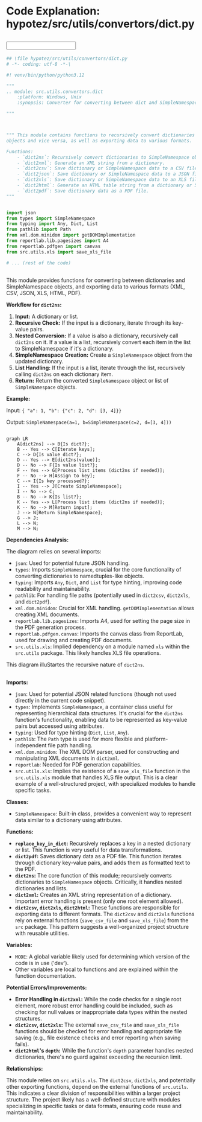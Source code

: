 # Code Explanation: hypotez/src/utils/convertors/dict.py

## <input code>

```python
## \file hypotez/src/utils/convertors/dict.py
# -*- coding: utf-8 -*-\

#! venv/bin/python/python3.12

"""
.. module: src.utils.convertors.dict 
	:platform: Windows, Unix
	:synopsis: Converter for converting between dict and SimpleNamespace objects

"""



""" This module contains functions to recursively convert dictionaries to SimpleNamespace
objects and vice versa, as well as exporting data to various formats.

Functions:
    - `dict2ns`: Recursively convert dictionaries to SimpleNamespace objects.
    - `dict2xml`: Generate an XML string from a dictionary.
    - `dict2csv`: Save dictionary or SimpleNamespace data to a CSV file.
    - `dict2json`: Save dictionary or SimpleNamespace data to a JSON file.
    - `dict2xls`: Save dictionary or SimpleNamespace data to an XLS file.
    - `dict2html`: Generate an HTML table string from a dictionary or SimpleNamespace object.
    - `dict2pdf`: Save dictionary data as a PDF file.
"""


import json
from types import SimpleNamespace
from typing import Any, Dict, List
from pathlib import Path
from xml.dom.minidom import getDOMImplementation
from reportlab.lib.pagesizes import A4
from reportlab.pdfgen import canvas
from src.utils.xls import save_xls_file

# ... (rest of the code)
```

## <algorithm>

This module provides functions for converting between dictionaries and SimpleNamespace objects, and exporting data to various formats (XML, CSV, JSON, XLS, HTML, PDF).

**Workflow for `dict2ns`:**

1. **Input:** A dictionary or list.
2. **Recursive Check:**  If the input is a dictionary, iterate through its key-value pairs.
3. **Nested Conversion:** If a value is also a dictionary, recursively call `dict2ns` on it. If a value is a list, recursively convert each item in the list to SimpleNamespace if it's a dictionary.
4. **SimpleNamespace Creation:** Create a `SimpleNamespace` object from the updated dictionary.
5. **List Handling:** If the input is a list, iterate through the list, recursively calling `dict2ns` on each dictionary item.
6. **Return:** Return the converted `SimpleNamespace` object or list of `SimpleNamespace` objects.


**Example:**

Input: `{ "a": 1, "b": {"c": 2, "d": [3, 4]}}`

Output: `SimpleNamespace(a=1, b=SimpleNamespace(c=2, d=[3, 4]))`


## <mermaid>

```mermaid
graph LR
    A[dict2ns] --> B{Is dict?};
    B -- Yes --> C[Iterate keys];
    C --> D{Is value dict?};
    D -- Yes --> E[dict2ns(value)];
    D -- No --> F{Is value list?};
    F -- Yes --> G[Process list items (dict2ns if needed)];
    F -- No --> H[Assign to key];
    C --> I{Is key processed?};
    I -- Yes --> J[Create SimpleNamespace];
    I -- No --> C;
    B -- No --> K{Is list?};
    K -- Yes --> L[Process list items (dict2ns if needed)];
    K -- No --> M[Return input];
    J --> N[Return SimpleNamespace];
    G --> J;
    L --> N;
    M --> N;
```

**Dependencies Analysis:**

The diagram relies on several imports:
* `json`: Used for potential future JSON handling.
* `types`: Imports `SimpleNamespace`, crucial for the core functionality of converting dictionaries to namedtuples-like objects.
* `typing`: Imports `Any`, `Dict`, and `List` for type hinting, improving code readability and maintainability.
* `pathlib`: For handling file paths (potentially used in `dict2csv`, `dict2xls`, and `dict2pdf`).
* `xml.dom.minidom`: Crucial for XML handling. `getDOMImplementation` allows creating XML documents.
* `reportlab.lib.pagesizes`: Imports A4, used for setting the page size in the PDF generation process.
* `reportlab.pdfgen.canvas`: Imports the canvas class from ReportLab, used for drawing and creating PDF documents.
* `src.utils.xls`: Implied dependency on a module named `xls` within the `src.utils` package.  This likely handles XLS file operations.

This diagram illuStartes the recursive nature of `dict2ns`.


## <explanation>

**Imports:**

* `json`: Used for potential JSON related functions (though not used directly in the current code snippet).
* `types`:  Implements `SimpleNamespace`, a container class useful for representing hierarchical data structures.  It's crucial for the `dict2ns` function's functionality, enabling data to be represented as key-value pairs but accessed using attributes.
* `typing`: Used for type hinting (`Dict`, `List`, `Any`).
* `pathlib`: The `Path` type is used for more flexible and platform-independent file path handling.
* `xml.dom.minidom`:  The XML DOM parser, used for constructing and manipulating XML documents in `dict2xml`.
* `reportlab`: Needed for PDF generation capabilities.
* `src.utils.xls`:  Implies the existence of a `save_xls_file` function in the `src.utils.xls` module that handles XLS file output. This is a clear example of a well-structured project, with specialized modules to handle specific tasks.

**Classes:**

* `SimpleNamespace`: Built-in class, provides a convenient way to represent data similar to a dictionary using attributes.

**Functions:**

* **`replace_key_in_dict`:** Recursively replaces a key in a nested dictionary or list.  This function is very useful for data transformations.
* **`dict2pdf`:** Saves dictionary data as a PDF file. This function iterates through dictionary key-value pairs, and adds them as formatted text to the PDF.
* **`dict2ns`:** The core function of this module; recursively converts dictionaries to `SimpleNamespace` objects.  Critically, it handles nested dictionaries and lists.
* **`dict2xml`:** Creates an XML string representation of a dictionary.  Important error handling is present (only one root element allowed).
* **`dict2csv`, `dict2xls`, `dict2html`:** These functions are responsible for exporting data to different formats. The `dict2csv` and `dict2xls` functions rely on external functions (`save_csv_file` and `save_xls_file`) from the `src` package.  This pattern suggests a well-organized project structure with reusable utilities.

**Variables:**

* `MODE`: A global variable likely used for determining which version of the code is in use ('dev').
* Other variables are local to functions and are explained within the function documentation.

**Potential Errors/Improvements:**

* **Error Handling in `dict2xml`:**  While the code checks for a single root element, more robust error handling could be included, such as checking for null values or inappropriate data types within the nested structures.
* **`dict2csv`, `dict2xls`:**  The external `save_csv_file` and `save_xls_file` functions should be checked for error handling and appropriate file saving (e.g., file existence checks and error reporting when saving fails).
* **`dict2html`'s `depth`:**  While the function's `depth` parameter handles nested dictionaries, there's no guard against exceeding the recursion limit.


**Relationships:**

This module relies on `src.utils.xls`. The `dict2csv`, `dict2xls`, and potentially other exporting functions, depend on the external functions of `src.utils`.  This indicates a clear division of responsibilities within a larger project structure. The project likely has a well-defined structure with modules specializing in specific tasks or data formats, ensuring code reuse and maintainability.
```